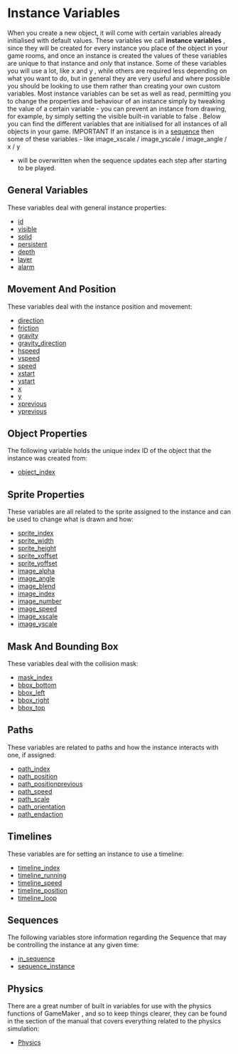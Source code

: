 # Instance Variables

When you create a new object, it will come with certain variables
already initialised with default values. These variables we call
**instance variables** , since they will be created for every instance
you place of the object in your game rooms, and once an instance is
created the values of these variables are unique to that instance and
*only* that instance. Some of these variables you will use a lot, like x
and y , while others are required less depending on what you want to do,
but in general they are very useful and where possible you should be
looking to use them rather than creating your own custom variables. Most
instance variables can be set as well as read, permitting you to change
the properties and behaviour of an instance simply by tweaking the value
of a certain variable - you can prevent an instance from drawing, for
example, by simply setting the visible built-in variable to false .
Below you can find the different variables that are initialised for all
instances of all objects in your game. IMPORTANT If an instance is in a
[sequence](../../../../../The_Asset_Editors/Sequences) then some of
these variables - like image_xscale / image_yscale / image_angle / x / y
 - will be overwritten when the sequence updates each step after
starting to be played.

## General Variables

These variables deal with general instance properties:

-   [id](id)
-   [visible](visible)
-   [solid](solid)
-   [persistent](persistent)
-   [depth](depth)
-   [layer](layer)
-   [alarm](alarm)

## Movement And Position

These variables deal with the instance position and movement:

-   [direction](direction)
-   [friction](friction)
-   [gravity](gravity)
-   [gravity_direction](gravity_direction)
-   [hspeed](hspeed)
-   [vspeed](vspeed)
-   [speed](speed)
-   [xstart](xstart)
-   [ystart](ystart)
-   [x](x)
-   [y](y)
-   [xprevious](xprevious)
-   [yprevious](yprevious)

## Object Properties

The following variable holds the unique index ID of the object that the
instance was created from:

-   [object_index](../../Objects/object_index)

## Sprite Properties

These variables are all related to the sprite assigned to the instance
and can be used to change what is drawn and how:

-   [sprite_index](../../Sprites/Sprite_Instance_Variables/sprite_index)
-   [sprite_width](../../Sprites/Sprite_Instance_Variables/sprite_width)
-   [sprite_height](../../Sprites/Sprite_Instance_Variables/sprite_height)
-   [sprite_xoffset](../../Sprites/Sprite_Instance_Variables/sprite_xoffset)
-   [sprite_yoffset](../../Sprites/Sprite_Instance_Variables/sprite_yoffset)
-   [image_alpha](../../Sprites/Sprite_Instance_Variables/image_alpha)
-   [image_angle](../../Sprites/Sprite_Instance_Variables/image_angle)
-   [image_blend](../../Sprites/Sprite_Instance_Variables/image_blend)
-   [image_index](../../Sprites/Sprite_Instance_Variables/image_index)
-   [image_number](../../Sprites/Sprite_Instance_Variables/image_number)
-   [image_speed](../../Sprites/Sprite_Instance_Variables/image_speed)
-   [image_xscale](../../Sprites/Sprite_Instance_Variables/image_xscale)
-   [image_yscale](../../Sprites/Sprite_Instance_Variables/image_yscale)

## Mask And Bounding Box

These variables deal with the collision mask:

-   [mask_index](../../Sprites/Sprite_Instance_Variables/mask_index)
-   [bbox_bottom](../../Sprites/Sprite_Instance_Variables/bbox_bottom)
-   [bbox_left](../../Sprites/Sprite_Instance_Variables/bbox_left)
-   [bbox_right](../../Sprites/Sprite_Instance_Variables/bbox_right)
-   [bbox_top](../../Sprites/Sprite_Instance_Variables/bbox_top)

## Paths

These variables are related to paths and how the instance interacts with
one, if assigned:

-   [path_index](../../Paths/Path_Variables/path_index)
-   [path_position](../../Paths/Path_Variables/path_position)
-   [path_positionprevious](../../Paths/Path_Variables/path_positionprevious)
-   [path_speed](../../Paths/Path_Variables/path_speed)
-   [path_scale](../../Paths/Path_Variables/path_scale)
-   [path_orientation](../../Paths/Path_Variables/path_orientation)
-   [path_endaction](../../Paths/Path_Variables/path_endaction)

## Timelines

These variables are for setting an instance to use a timeline:

-   [timeline_index](../../Timelines/timeline_index)
-   [timeline_running](../../Timelines/timeline_running)
-   [timeline_speed](../../Timelines/timeline_speed)
-   [timeline_position](../../Timelines/timeline_position)
-   [timeline_loop](../../Timelines/timeline_loop)

## Sequences

The following variables store information regarding the Sequence that
may be controlling the instance at any given time:

-   [in_sequence](../../Sequences/in_sequence)
-   [sequence_instance](../../Sequences/sequence_instance)

## Physics

There are a great number of built in variables for use with the physics
functions of GameMaker , and so to keep things clearer, they can be
found in the section of the manual that covers everything related to the
physics simulation:

-   [Physics](../../../Physics/Physics)
